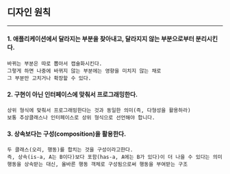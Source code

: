 ## 디자인 원칙

---

#### 1. 애플리케이션에서 달라지는 부분을 찾아내고, 달라지지 않는 부분으로부터 분리시킨다.  
```
바뀌는 부분은 따로 뽑아서 캡슐화시킨다. 
그렇게 하면 나중에 바뀌지 않는 부분에는 영향을 미치지 않는 채로 
그 부분만 고치거나 확장할 수 있다.
```

#### 2. 구현이 아닌 인터페이스에 맞춰서 프로그래밍한다.
```
상위 형식에 맞춰서 프로그래밍한다는 것과 동일한 의미(즉, 다형성을 활용하라)
보통 추상클래스나 인터페이스로 상위 형식으로 선언해야 합니다.
```

#### 3. 상속보다는 구성(composition)을 활용한다.
```
두 클래스(오리, 행동)를 합치는 것을 구성이라고한다.
즉, 상속(is-a, A는 B이다)보다 포함(has-a, A에는 B가 있다)이 더 나을 수 있다는 의미
행동을 상속받는 대신, 올바른 행동 객체로 구성됨으로써 행동을 부여받는 구조
```